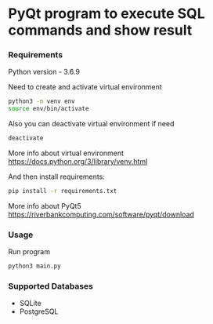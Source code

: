 # PyQt program to execute SQL commands and show result

### Requirements
Python version - 3.6.9

Need to create and activate virtual environment
```bash
python3 -m venv env
source env/bin/activate
```

Also you can deactivate virtual environment if need
```bash
deactivate
```

More info about virtual environment
https://docs.python.org/3/library/venv.html

And then install requirements:
```bash
pip install -r requirements.txt
```

More info about PyQt5
https://riverbankcomputing.com/software/pyqt/download


### Usage

Run program

```bash
python3 main.py
```

### Supported Databases

* SQLite
* PostgreSQL